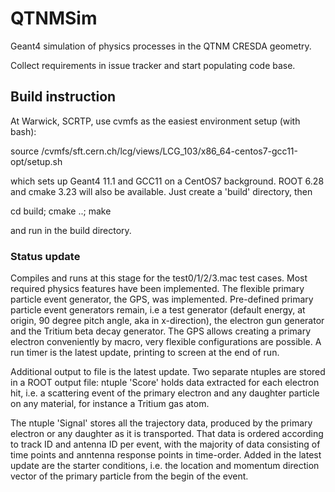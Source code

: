 # QTNMSim
Geant4 simulation of physics processes in the QTNM CRESDA geometry.

Collect requirements in issue tracker and start populating code base.

## Build instruction

At Warwick, SCRTP, use cvmfs as the easiest environment setup (with bash):

source /cvmfs/sft.cern.ch/lcg/views/LCG_103/x86_64-centos7-gcc11-opt/setup.sh

which sets up Geant4 11.1 and GCC11 on a CentOS7 background. ROOT 6.28 and cmake 3.23 will also be available. Just create a 'build' directory, then 

cd build; cmake ..; make

and run in the build directory.

### Status update

Compiles and runs at this stage for the test0/1/2/3.mac test cases. Most required physics features have been implemented.
The flexible primary particle event generator, the GPS, was implemented. Pre-defined primary particle event generators 
remain, i.e a test generator 
(default energy, at origin, 90 degree pitch angle, aka in x-direction), the electron gun generator and the Tritium beta decay generator. The GPS allows creating a primary electron conveniently by macro, very flexible configurations are possible.
A run timer is the latest update, printing to screen at the end of run.

Additional output to file is the latest update. Two separate ntuples are stored in a ROOT output file: ntuple 'Score' holds 
data extracted for each electron hit, i.e. a scattering event of the primary electron and any daughter particle on any 
material, for instance a Tritium gas atom.

The ntuple 'Signal' stores all the trajectory data, produced by the primary electron or any daughter as it is transported. 
That data is ordered according to track ID and antenna ID per event, with the majority of data consisting of time points and 
anntenna response points in time-order. Added in the latest update are the starter conditions, i.e. the location and 
momentum direction vector of the primary particle from the begin of the event.
